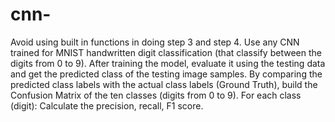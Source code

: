 # cnn-
Avoid using built in functions in doing step 3 and step 4.
Use any CNN trained for MNIST handwritten digit classification (that classify between the digits from 0 to 9).
After training the model, evaluate it using the testing data and get the predicted class of the testing image samples.
By comparing the predicted class labels with the actual class labels (Ground Truth), build the Confusion Matrix of the ten classes (digits from 0 to 9).
For each class (digit):
Calculate the precision, recall, F1 score.
